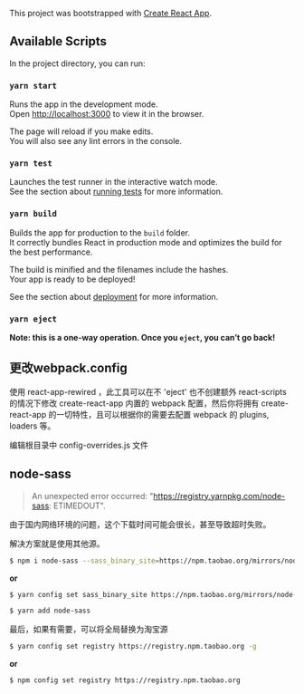 This project was bootstrapped with [Create React App](https://github.com/facebook/create-react-app).

## Available Scripts

In the project directory, you can run:

### `yarn start`

Runs the app in the development mode.<br />
Open [http://localhost:3000](http://localhost:3000) to view it in the browser.

The page will reload if you make edits.<br />
You will also see any lint errors in the console.

### `yarn test`

Launches the test runner in the interactive watch mode.<br />
See the section about [running tests](https://facebook.github.io/create-react-app/docs/running-tests) for more information.

### `yarn build`

Builds the app for production to the `build` folder.<br />
It correctly bundles React in production mode and optimizes the build for the best performance.

The build is minified and the filenames include the hashes.<br />
Your app is ready to be deployed!

See the section about [deployment](https://facebook.github.io/create-react-app/docs/deployment) for more information.

### `yarn eject`

**Note: this is a one-way operation. Once you `eject`, you can’t go back!**

## 更改webpack.config

使用 react-app-rewired ，此工具可以在不 'eject' 也不创建额外 react-scripts 的情况下修改 create-react-app 内置的 webpack 配置，然后你将拥有 create-react-app 的一切特性，且可以根据你的需要去配置 webpack 的 plugins, loaders 等。

编辑根目录中 config-overrides.js 文件

## node-sass

> An unexpected error occurred: "https://registry.yarnpkg.com/node-sass: ETIMEDOUT".

由于国内网络环境的问题，这个下载时间可能会很长，甚至导致超时失败。

解决方案就是使用其他源。

```bash
$ npm i node-sass --sass_binary_site=https://npm.taobao.org/mirrors/node-sass/
```
**or**
```bash
$ yarn config set sass_binary_site https://npm.taobao.org/mirrors/node-sass/

$ yarn add node-sass
```


最后，如果有需要，可以将全局替换为淘宝源

```bash
$ yarn config set registry https://registry.npm.taobao.org -g
```
**or**
```bash
$ npm config set registry https://registry.npm.taobao.org
```